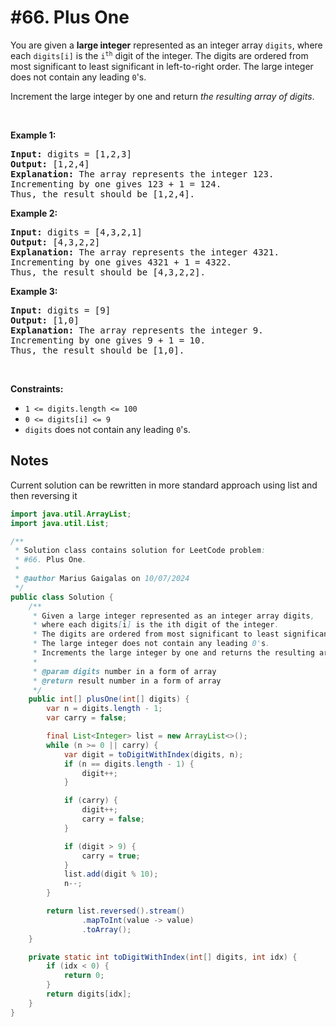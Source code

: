 # #66. Plus One

<p>You are given a <strong>large integer</strong> represented as an integer array <code>digits</code>, where each <code>digits[i]</code> is the <code>i<sup>th</sup></code> digit of the integer. The digits are ordered from most significant to least significant in left-to-right order. The large integer does not contain any leading <code>0</code>'s.</p>

<p>Increment the large integer by one and return <em>the resulting array of digits</em>.</p>

<p>&nbsp;</p>
<p><strong class="example">Example 1:</strong></p>

<pre><strong>Input:</strong> digits = [1,2,3]
<strong>Output:</strong> [1,2,4]
<strong>Explanation:</strong> The array represents the integer 123.
Incrementing by one gives 123 + 1 = 124.
Thus, the result should be [1,2,4].
</pre>

<p><strong class="example">Example 2:</strong></p>

<pre><strong>Input:</strong> digits = [4,3,2,1]
<strong>Output:</strong> [4,3,2,2]
<strong>Explanation:</strong> The array represents the integer 4321.
Incrementing by one gives 4321 + 1 = 4322.
Thus, the result should be [4,3,2,2].
</pre>

<p><strong class="example">Example 3:</strong></p>

<pre><strong>Input:</strong> digits = [9]
<strong>Output:</strong> [1,0]
<strong>Explanation:</strong> The array represents the integer 9.
Incrementing by one gives 9 + 1 = 10.
Thus, the result should be [1,0].
</pre>

<p>&nbsp;</p>
<p><strong>Constraints:</strong></p>

<ul>
	<li><code>1 &lt;= digits.length &lt;= 100</code></li>
	<li><code>0 &lt;= digits[i] &lt;= 9</code></li>
	<li><code>digits</code> does not contain any leading <code>0</code>'s.</li>
</ul>

## Notes

Current solution can be rewritten in more standard approach using list and then reversing it

```java
import java.util.ArrayList;
import java.util.List;

/**
 * Solution class contains solution for LeetCode problem:
 * #66. Plus One.
 *
 * @author Marius Gaigalas on 10/07/2024
 */
public class Solution {
    /**
     * Given a large integer represented as an integer array digits,
     * where each digits[i] is the ith digit of the integer.
     * The digits are ordered from most significant to least significant in left-to-right order.
     * The large integer does not contain any leading 0's.
     * Increments the large integer by one and returns the resulting array of digits.
     *
     * @param digits number in a form of array
     * @return result number in a form of array
     */
    public int[] plusOne(int[] digits) {
        var n = digits.length - 1;
        var carry = false;

        final List<Integer> list = new ArrayList<>();
        while (n >= 0 || carry) {
            var digit = toDigitWithIndex(digits, n);
            if (n == digits.length - 1) {
                digit++;
            }

            if (carry) {
                digit++;
                carry = false;
            }

            if (digit > 9) {
                carry = true;
            }
            list.add(digit % 10);
            n--;
        }

        return list.reversed().stream()
                .mapToInt(value -> value)
                .toArray();
    }

    private static int toDigitWithIndex(int[] digits, int idx) {
        if (idx < 0) {
            return 0;
        }
        return digits[idx];
    }
}
```
